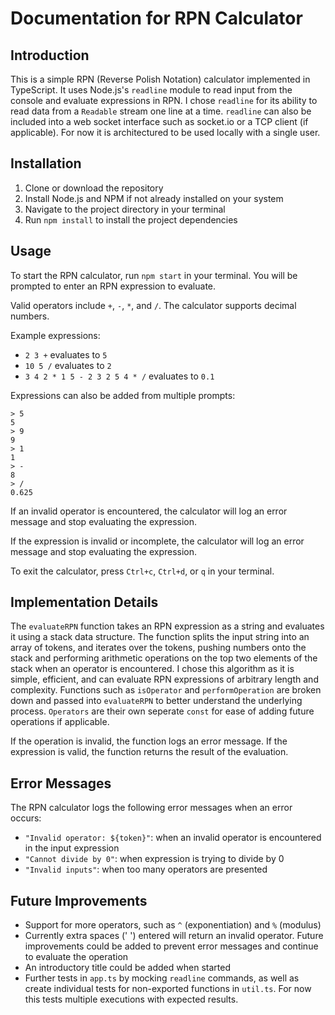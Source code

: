 Documentation for RPN Calculator
================================

Introduction
------------

This is a simple RPN (Reverse Polish Notation) calculator implemented in TypeScript. It uses Node.js's `readline` module to read input from the console and evaluate expressions in RPN. I chose `readline` for its ability to read data from a `Readable` stream one line at a time. `readline` can also be included into a web socket interface such as socket.io or a TCP client (if applicable). For now it is architectured to be used locally with a single user. 

Installation
------------

1.  Clone or download the repository
2.  Install Node.js and NPM if not already installed on your system
3.  Navigate to the project directory in your terminal
4.  Run `npm install` to install the project dependencies

Usage
-----

To start the RPN calculator, run `npm start` in your terminal. You will be prompted to enter an RPN expression to evaluate.

Valid operators include `+`, `-`, `*`, and `/`. The calculator supports decimal numbers.

Example expressions:

-   `2 3 +` evaluates to `5`
-   `10 5 /` evaluates to `2`
-   `3 4 2 * 1 5 - 2 3 2 5 4 * /` evaluates to `0.1`

Expressions can also be added from multiple prompts:
```
> 5
5
> 9
9
> 1
1
> -
8
> /
0.625
```

If an invalid operator is encountered, the calculator will log an error message and stop evaluating the expression.

If the expression is invalid or incomplete, the calculator will log an error message and stop evaluating the expression.

To exit the calculator, press `Ctrl+c`, `Ctrl+d`, or `q` in your terminal.

Implementation Details
----------------------

The `evaluateRPN` function takes an RPN expression as a string and evaluates it using a stack data structure. The function splits the input string into an array of tokens, and iterates over the tokens, pushing numbers onto the stack and performing arithmetic operations on the top two elements of the stack when an operator is encountered.
I chose this algorithm as it is simple, efficient, and can evaluate RPN expressions of arbitrary length and complexity. Functions such as `isOperator` and `performOperation` are broken down and passed into `evaluateRPN` to better understand the underlying process. `Operators` are their own seperate `const` for ease of adding future operations if applicable.

If the operation is invalid, the function logs an error message. 
If the expression is valid, the function returns the result of the evaluation.

Error Messages
--------------

The RPN calculator logs the following error messages when an error occurs:

-   `"Invalid operator: ${token}"`: when an invalid operator is encountered in the input expression
-   `"Cannot divide by 0"`: when expression is trying to divide by 0
-   `"Invalid inputs"`: when too many operators are presented

Future Improvements
-------------------

-   Support for more operators, such as `^` (exponentiation) and `%` (modulus)
-   Currently extra spaces (' ') entered will return an invalid operator. Future improvements could be added to prevent error messages and continue to evaluate the operation
-   An introductory title could be added when started
-   Further tests in `app.ts` by mocking `readline` commands, as well as create individual tests for non-exported functions in `util.ts`. For now this tests multiple executions with expected results. 

